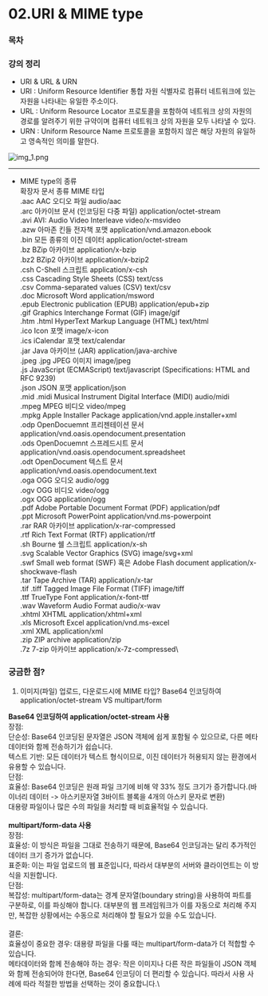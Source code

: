 # 02.URI & MIME type

### 목차

### 강의 정리

* URI & URL & URN
* URI : Uniform Resource Identifier 통합 자원 식별자로 컴퓨터 네트워크에 있는 자원을 나타내는 유일한 주소이다.
* URL : Uniform Resource Locator 프로토콜을 포함하여 네트워크 상의 자원의 경로를 알려주기 위한 규약이며 컴퓨터 네트워크 상의 자원을 모두 나타낼 수 있다.
* URN : Uniform Resource Name 프로토콜을 포함하지 않은 해당 자원의 유일하고 영속적인 의미를 말한다.

&#x20;![img\_1.png](img\_1.png)

***

* MIME type의 종류\
  확장자 문서 종류 MIME 타입\
  .aac AAC 오디오 파일 audio/aac\
  .arc 아카이브 문서 (인코딩된 다중 파일) application/octet-stream\
  .avi AVI: Audio Video Interleave video/x-msvideo\
  .azw 아마존 킨들 전자책 포맷 application/vnd.amazon.ebook\
  .bin 모든 종류의 이진 데이터 application/octet-stream\
  .bz BZip 아카이브 application/x-bzip\
  .bz2 BZip2 아카이브 application/x-bzip2\
  .csh C-Shell 스크립트 application/x-csh\
  .css Cascading Style Sheets (CSS) text/css\
  .csv Comma-separated values (CSV) text/csv\
  .doc Microsoft Word application/msword\
  .epub Electronic publication (EPUB) application/epub+zip\
  .gif Graphics Interchange Format (GIF) image/gif\
  .htm .html HyperText Markup Language (HTML) text/html\
  .ico Icon 포맷 image/x-icon\
  .ics iCalendar 포맷 text/calendar\
  .jar Java 아카이브 (JAR) application/java-archive\
  .jpeg .jpg JPEG 이미지 image/jpeg\
  .js JavaScript (ECMAScript) text/javascript (Specifications: HTML and RFC 9239)\
  .json JSON 포맷 application/json\
  .mid .midi Musical Instrument Digital Interface (MIDI) audio/midi\
  .mpeg MPEG 비디오 video/mpeg\
  .mpkg Apple Installer Package application/vnd.apple.installer+xml\
  .odp OpenDocuemnt 프리젠테이션 문서 application/vnd.oasis.opendocument.presentation\
  .ods OpenDocuemnt 스프레드시트 문서 application/vnd.oasis.opendocument.spreadsheet\
  .odt OpenDocument 텍스트 문서 application/vnd.oasis.opendocument.text\
  .oga OGG 오디오 audio/ogg\
  .ogv OGG 비디오 video/ogg\
  .ogx OGG application/ogg\
  .pdf Adobe Portable Document Format (PDF) application/pdf\
  .ppt Microsoft PowerPoint application/vnd.ms-powerpoint\
  .rar RAR 아카이브 application/x-rar-compressed\
  .rtf Rich Text Format (RTF) application/rtf\
  .sh Bourne 쉘 스크립트 application/x-sh\
  .svg Scalable Vector Graphics (SVG) image/svg+xml\
  .swf Small web format (SWF) 혹은 Adobe Flash document application/x-shockwave-flash\
  .tar Tape Archive (TAR) application/x-tar\
  .tif .tiff Tagged Image File Format (TIFF) image/tiff\
  .ttf TrueType Font application/x-font-ttf\
  .wav Waveform Audio Format audio/x-wav\
  .xhtml XHTML application/xhtml+xml\
  .xls Microsoft Excel application/vnd.ms-excel\
  .xml XML application/xml\
  .zip ZIP archive application/zip\
  .7z 7-zip 아카이브 application/x-7z-compressed\


### 궁금한 점?

1. 이미지(파일) 업로드, 다운로드시에 MIME 타입? Base64 인코딩하여 application/octet-stream VS multipart/form

**Base64 인코딩하여 application/octet-stream 사용**\
장점:\
단순성: Base64 인코딩된 문자열은 JSON 객체에 쉽게 포함될 수 있으므로, 다른 메타데이터와 함께 전송하기가 쉽습니다.\
텍스트 기반: 모든 데이터가 텍스트 형식이므로, 이진 데이터가 허용되지 않는 환경에서 유용할 수 있습니다.\
단점:\
효율성: Base64 인코딩은 원래 파일 크기에 비해 약 33% 정도 크기가 증가합니다.(바이너리 데이터 -> 아스키문자열 3바이트 블록을 4개의 아스키 문자로 변환)\
대용량 파일이나 많은 수의 파일을 처리할 때 비효율적일 수 있습니다.\
\
**multipart/form-data 사용**\
장점:\
효율성: 이 방식은 파일을 그대로 전송하기 때문에, Base64 인코딩과는 달리 추가적인 데이터 크기 증가가 없습니다.\
표준화: 이는 파일 업로드의 웹 표준입니다, 따라서 대부분의 서버와 클라이언트는 이 방식을 지원합니다.\
단점:\
복잡성: multipart/form-data는 경계 문자열(boundary string)을 사용하여 파트를 구분하로, 이를 파싱해야 합니다. 대부분의 웹 프레임워크가 이를 자동으로 처리해 주지만, 복잡한 상황에서는 수동으로 처리해야 할 필요가 있을 수도 있습니다.\
\
결론:\
효율성이 중요한 경우: 대용량 파일을 다룰 때는 multipart/form-data가 더 적합할 수 있습니다.\
메타데이터와 함께 전송해야 하는 경우: 작은 이미지나 다른 작은 파일들이 JSON 객체와 함께 전송되어야 한다면, Base64 인코딩이 더 편리할 수 있습니다. 따라서 사용 사례에 따라 적절한 방법을 선택하는 것이 중요합니다.\
